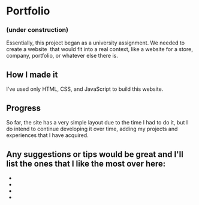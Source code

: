 # Portfolio
### (under construction)
Essentially, this project began as a university assignment. We needed to create a website 
that would fit into a real context, like a website for a store, company, portfolio, or whatever else there is.

## How I made it
I've used only HTML, CSS, and JavaScript to build this website.

## Progress
So far, the site has a very simple layout due to the time I had to do it,
but I do intend to continue developing it over time, adding my projects and experiences that I have acquired.

## Any suggestions or tips would be great and I'll list the ones that I like the most over here:
- 
- 
- 
- 
